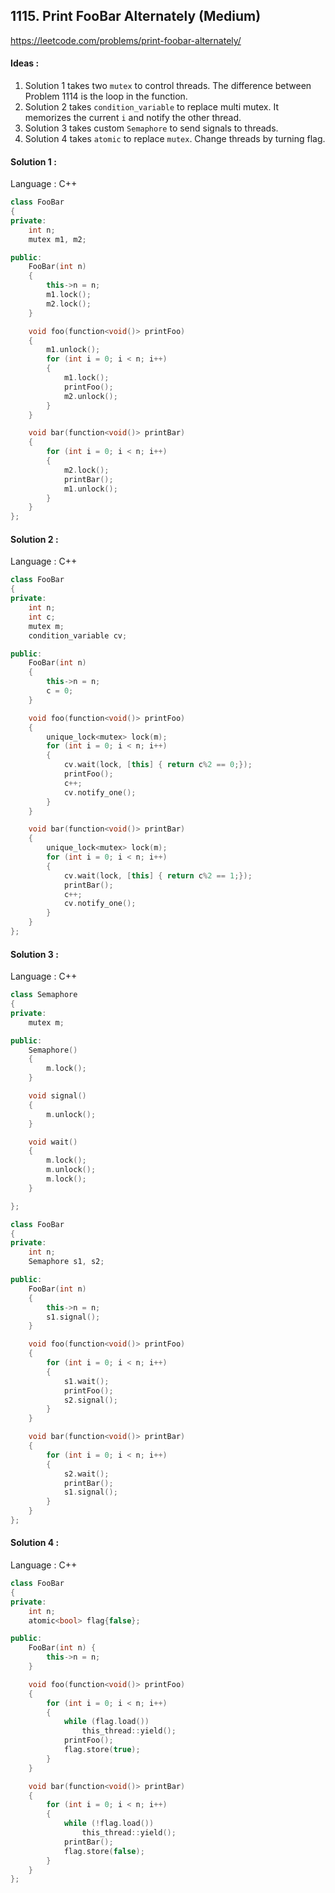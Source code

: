 ## **1115. Print FooBar Alternately (Medium)** 

https://leetcode.com/problems/print-foobar-alternately/



#### Ideas : 

1. Solution 1 takes two `mutex` to control threads. The difference between Problem 1114 is the loop in the function.
2. Solution 2 takes `condition_variable` to replace multi mutex. It memorizes the current `i` and notify the other thread. 
3. Solution 3 takes custom `Semaphore` to send signals to threads.
4. Solution 4 takes `atomic` to replace `mutex`. Change threads by turning flag.



#### Solution 1 :

Language : C++

```C++
class FooBar 
{
private:
    int n;
    mutex m1, m2;

public:
    FooBar(int n) 
    {
        this->n = n;
        m1.lock();
        m2.lock();
    }

    void foo(function<void()> printFoo) 
    {
        m1.unlock();
        for (int i = 0; i < n; i++) 
        {  
            m1.lock();
        	printFoo();
            m2.unlock();
        }
    }

    void bar(function<void()> printBar) 
    {
        for (int i = 0; i < n; i++) 
        {
            m2.lock();
        	printBar();
            m1.unlock();
        }
    }
};
```



#### Solution 2 :

Language : C++

```c++
class FooBar 
{
private:
    int n;
    int c;
    mutex m;
    condition_variable cv;

public:
    FooBar(int n) 
    {
        this->n = n;
        c = 0;
    }

    void foo(function<void()> printFoo) 
    {
        unique_lock<mutex> lock(m);
        for (int i = 0; i < n; i++) 
        {
            cv.wait(lock, [this] { return c%2 == 0;});
        	printFoo();
            c++;
            cv.notify_one();
        }
    }

    void bar(function<void()> printBar) 
    {
        unique_lock<mutex> lock(m);
        for (int i = 0; i < n; i++) 
        {
            cv.wait(lock, [this] { return c%2 == 1;});
        	printBar();
            c++;
            cv.notify_one();
        }
    }
};
```



#### Solution 3 :

Language : C++

```C++
class Semaphore 
{
private:
	mutex m;

public:
	Semaphore() 
    {
		m.lock();
	}

	void signal() 
    {
		m.unlock();
	}

	void wait() 
    {
		m.lock();
		m.unlock();
		m.lock();
	}

};

class FooBar 
{
private:
    int n;
    Semaphore s1, s2;

public:
    FooBar(int n) 
    {
        this->n = n;
        s1.signal();
    }

    void foo(function<void()> printFoo) 
    {
        for (int i = 0; i < n; i++) 
        {
            s1.wait();
        	printFoo();
            s2.signal();
        }
    }

    void bar(function<void()> printBar) 
    {
        for (int i = 0; i < n; i++) 
        {
            s2.wait();
        	printBar();
            s1.signal();
        }
    }
};
```



#### Solution 4 :

Language : C++

```C++
class FooBar 
{
private:
    int n;
    atomic<bool> flag{false};

public:
    FooBar(int n) {
        this->n = n;
    }

    void foo(function<void()> printFoo) 
    {
        for (int i = 0; i < n; i++) 
        {
            while (flag.load()) 
                this_thread::yield(); 
        	printFoo();
            flag.store(true);
        }
    }

    void bar(function<void()> printBar) 
    {
        for (int i = 0; i < n; i++) 
        {
            while (!flag.load()) 
                this_thread::yield(); 
        	printBar();
            flag.store(false);
        }
    }
};
```
